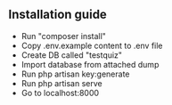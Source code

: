 
## Installation guide

- Run "composer install"
- Copy .env.example content to .env file
- Create DB called "testquiz"
- Import database from attached dump
- Run php artisan key:generate
- Run php artisan serve
- Go to localhost:8000

